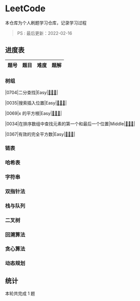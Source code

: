 # LeetCode

本仓库为个人刷题学习仓库，记录学习过程
> PS : 最后更新：2022-02-16

## 进度表

|题号|题目|难度|题解|
|:-:|----|----|:-:|

### 树组

|0704|二分查找|Easy|[🎉🎉🎉](https://github.com/huanghuiqiang/Algorithm/blob/main/TS/0704E-BinarySearch.ts)|

|0035|搜索插入位置|Easy|[🎉🎉🎉](https://github.com/huanghuiqiang/Algorithm/blob/main/TS/0035E-SearchInsertPosition.ts)|

|0069|x 的平方根|Easy|[🎉🎉🎉](https://github.com/huanghuiqiang/Algorithm/blob/main/TS/0069E-Sqrt(x).ts)|

|0034|在排序数组中查找元素的第一个和最后一个位置|Middle|[🎉🎉🎉](https://github.com/huanghuiqiang/Algorithm/blob/main/TS/0034M-Find-First-and-Last-Position-of-Element-in-Sorted-Array.ts)|

|0367|有效的完全平方数|Easy|[🎉🎉🎉](https://github.com/huanghuiqiang/Algorithm/blob/main/TS/0367M-ValidPerfectSquare.ts)|


### 链表

### 哈希表

### 字符串

### 双指针法

### 栈与队列

### 二叉树

### 回溯算法

### 贪心算法

### 动态规划

## 统计

本轮共完成 1 题
